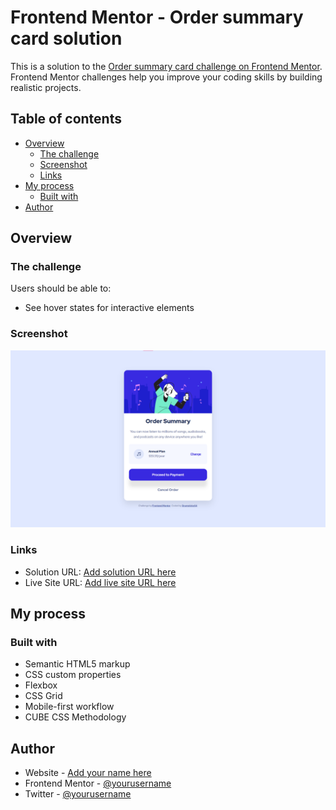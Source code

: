 # Frontend Mentor - Order summary card solution

This is a solution to the [Order summary card challenge on Frontend Mentor](https://www.frontendmentor.io/challenges/order-summary-component-QlPmajDUj). Frontend Mentor challenges help you improve your coding skills by building realistic projects.

## Table of contents

- [Overview](#overview)
  - [The challenge](#the-challenge)
  - [Screenshot](#screenshot)
  - [Links](#links)
- [My process](#my-process)
  - [Built with](#built-with)
- [Author](#author)

## Overview

### The challenge

Users should be able to:

- See hover states for interactive elements

### Screenshot

![](./screenshot.png)

### Links

- Solution URL: [Add solution URL here](https://www.frontendmentor.io/solutions/order-summary-component-with-flexbox-grid-cube-css-methodology-H1TeCkbX9)
- Live Site URL: [Add live site URL here](https://drumstickz-order-component.netlify.app)

## My process

### Built with

- Semantic HTML5 markup
- CSS custom properties
- Flexbox
- CSS Grid
- Mobile-first workflow
- CUBE CSS Methodology

## Author

- Website - [Add your name here](https://www.your-site.com)
- Frontend Mentor - [@yourusername](https://www.frontendmentor.io/profile/yourusername)
- Twitter - [@yourusername](https://www.twitter.com/yourusername)

